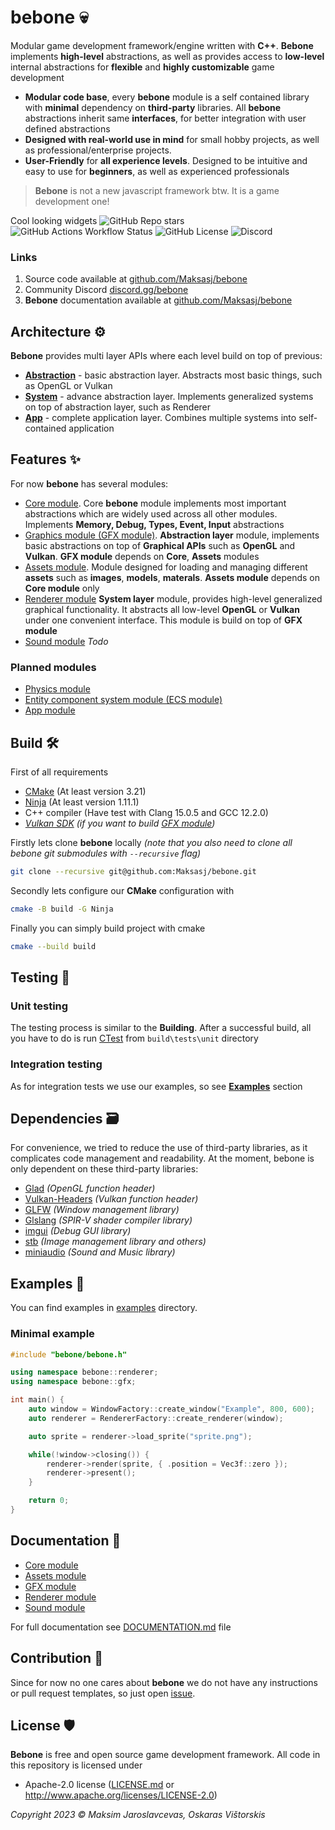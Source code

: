 # bebone 💀

Modular game development framework/engine written with **C++**. **Bebone** implements **high-level** abstractions, as well as provides access to **low-level** internal abstractions for **flexible** and **highly customizable** game development

- **Modular code base**, every **bebone** module is a self contained library with **minimal** dependency on **third-party** libraries. All **bebone** abstractions inherit same **interfaces**, for better integration with user defined abstractions   
- **Designed with real-world use in mind** for small hobby projects, as well as professional/enterprise projects. 
- **User-Friendly** for **all experience levels**. Designed to be intuitive and easy to use for **beginners**, as well as experienced professionals

> **Bebone** is not a new javascript framework btw. It is a game development one!

Cool looking widgets 
![GitHub Repo stars](https://img.shields.io/github/stars/Maksasj/bebone)
![GitHub Actions Workflow Status](https://img.shields.io/github/actions/workflow/status/Maksasj/bebone/clang_build_win.yml)
![GitHub License](https://img.shields.io/github/license/Maksasj/bebone)
![Discord](https://img.shields.io/discord/1156584129190711326?logo=discord)

### Links
1. Source code available at [github.com/Maksasj/bebone](https://github.com/Maksasj/bebone)
2. Community Discord [discord.gg/bebone](https://discord.gg/v4mcTmuDTb)
3. **Bebone** documentation available at [github.com/Maksasj/bebone](github.com/Maksasj/bebone/docs/DOCUMENTATION.md)

## Architecture ⚙️

**Bebone** provides multi layer APIs where each level build on top of previous:

- **[Abstraction]()** - basic abstraction layer. Abstracts most basic things, such as OpenGL or Vulkan
- **[System]()** - advance abstraction layer. Implements generalized systems on top of abstraction layer, such as Renderer
- **[App]()** - complete application layer. Combines multiple systems into self-contained application

## Features ✨

For now **bebone** has several modules:

* [Core module](). Core **bebone** module implements most important abstractions which are widely used across all other modules. Implements **Memory, Debug, Types, Event, Input** abstractions
* [Graphics module (GFX module)](). **Abstraction layer** module, implements basic abstractions on top of **Graphical APIs** such as **OpenGL** and **Vulkan**. **GFX module**
 depends on **Core**, **Assets** modules
* [Assets module](). Module designed for loading and managing different **assets** such as **images**, **models**, **materals**. **Assets module** depends on **Core module** only 
* [Renderer module]() **System layer** module, provides high-level generalized graphical functionality. It abstracts all low-level **OpenGL** or **Vulkan** under one convenient interface. This module is build on top of **GFX module**
* [Sound module]() *Todo*

### Planned modules
* [Physics module]()
* [Entity component system module (ECS module)]()
* [App module]()

## Build 🛠

First of all requirements
  - [CMake](https://cmake.org/) (At least version 3.21)
  - [Ninja](https://github.com/ninja-build/ninja) (At least version 1.11.1)
  - C++ compiler (Have test with Clang 15.0.5 and GCC 12.2.0) 
  - *[Vulkan SDK](https://www.lunarg.com/vulkan-sdk/) (if you want to build [GFX module]())*

  Firstly lets clone **bebone** locally *(note that you also need to clone all bebone git submodules with `--recursive` flag)*

  ```bash
  git clone --recursive git@github.com:Maksasj/bebone.git
  ```

  Secondly lets configure our **CMake** configuration with
  ```bash
  cmake -B build -G Ninja
  ```

  Finally you can simply build project with cmake 
  ```bash
  cmake --build build
  ```

## Testing 💊
### Unit testing
The testing process is similar to the **Building**. After a successful build, all you have to do is run [CTest](https://cmake.org/cmake/help/book/mastering-cmake/chapter/Testing%20With%20CMake%20and%20CTest.html) from ```build\tests\unit``` directory

### Integration testing
As for integration tests we use our examples, so see **[Examples]()** section

## Dependencies 🗃
For convenience, we tried to reduce the use of third-party libraries, as it complicates code management and readability.
At the moment, bebone is only dependent on these third-party libraries:
  - [Glad](https://github.com/Maksasj/glad/tree/all-extensions) *(OpenGL function header)*
  - [Vulkan-Headers](https://github.com/Maksasj/Vulkan-Headers/tree/main) *(Vulkan function header)*
  - [GLFW](https://github.com/Maksasj/glfw/tree/master) *(Window management library)*
  - [Glslang](https://github.com/KhronosGroup/glslang/tree/main) *(SPIR-V shader compiler library)* 
  - [imgui](https://github.com/Maksasj/imgui/tree/master) *(Debug GUI library)* 
  - [stb](https://github.com/Maksasj/stb/tree/master) *(Image management library and others)* 
  - [miniaudio](https://github.com/Maksasj/miniaudio/tree/master) *(Sound and Music library)*

## Examples 🤡
You can find examples in [examples](https://github.com/Maksasj/bebone/tree/master/examples) directory.

### Minimal example
```c++
#include "bebone/bebone.h"

using namespace bebone::renderer;
using namespace bebone::gfx;

int main() {
    auto window = WindowFactory::create_window("Example", 800, 600);
    auto renderer = RendererFactory::create_renderer(window);

    auto sprite = renderer->load_sprite("sprite.png");

    while(!window->closing()) {
        renderer->render(sprite, { .position = Vec3f::zero });
        renderer->present();
    }

    return 0;
}
```

## Documentation 📑
  - [Core module](https://github.com/Maksasj/bebone/blob/master/docs/core/CORE.md)
  - [Assets module](https://github.com/Maksasj/bebone/blob/master/docs/assets/ASSETS.md)
  - [GFX module](https://github.com/Maksasj/bebone/blob/master/docs/gfx/GFX.md)
  - [Renderer module](https://github.com/Maksasj/bebone/blob/master/docs/renderer/RENDERER.md)
  - [Sound module](https://github.com/Maksasj/bebone/blob/master/docs/sound/SOUND.md)

For full documentation see [DOCUMENTATION.md](https://github.com/Maksasj/bebone/blob/master/docs/DOCUMENTATION.md) file

## Contribution 🫶
Since for now no one cares about **bebone** we do not have any instructions or pull request templates, so just open [issue](https://github.com/Maksasj/bebone/issues).

## License 🛡
**Bebone** is free and open source game development framework. All code in this repository is licensed under
-  Apache-2.0 license ([LICENSE.md](https://github.com/Maksasj/bebone/blob/master/LICENSE.md) or http://www.apache.org/licenses/LICENSE-2.0)

*Copyright 2023 © Maksim Jaroslavcevas, Oskaras Vištorskis*